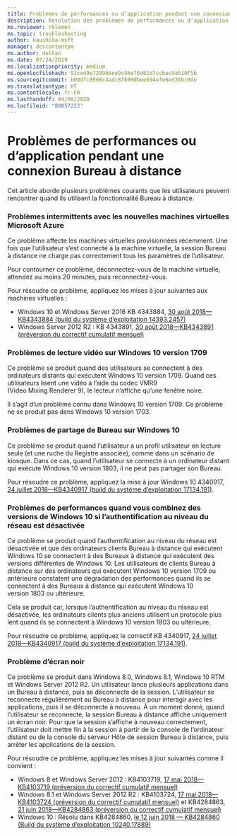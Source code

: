 ```yaml
---
title: Problèmes de performances ou d’application pendant une connexion Bureau à distance
description: Résolution des problèmes de performances ou d’application pendant une connexion Bureau à distance.
ms.reviewer: rklemen
ms.topic: troubleshooting
author: kaushika-msft
manager: dcscontentpm
ms.author: delhan
ms.date: 07/24/2019
ms.localizationpriority: medium
ms.openlocfilehash: 91ced9e729966ee9c46e76d01d7ccbec9a510f5b
ms.sourcegitcommit: b00d7c8968c4adc8f699dbee694afe6ed36bc9de
ms.translationtype: HT
ms.contentlocale: fr-FR
ms.lasthandoff: 04/08/2020
ms.locfileid: "80857222"
---
```

# <a name="poor-performance-or-application-problems-during-remote-desktop-connection"></a>Problèmes de performances ou d’application pendant une connexion Bureau à distance

Cet article aborde plusieurs problèmes courants que les utilisateurs peuvent rencontrer quand ils utilisent la fonctionnalité Bureau à distance.

### <a name="intermittent-problems-with-new-microsoft-azure-virtual-machines"></a>Problèmes intermittents avec les nouvelles machines virtuelles Microsoft Azure

Ce problème affecte les machines virtuelles provisionnées récemment. Une fois que l’utilisateur s’est connecté à la machine virtuelle, la session Bureau à distance ne charge pas correctement tous les paramètres de l’utilisateur.

Pour contourner ce problème, déconnectez-vous de la machine virtuelle, attendez au moins 20 minutes, puis reconnectez-vous.

Pour résoudre ce problème, appliquez les mises à jour suivantes aux machines virtuelles :

  - Windows 10 et Windows Server 2016 KB 4343884, [30 août 2018—KB4343884 (build du système d’exploitation 14393.2457)](https://support.microsoft.com/help/4343884/windows-10-update-kb4343884)
  - Windows Server 2012 R2 : KB 4343891, [30 août 2018—KB4343891 (préversion du correctif cumulatif mensuel)](https://support.microsoft.com/help/4343891/windows-81-update-kb4343891)

### <a name="video-playback-issues-on-windows-10-version-1709"></a>Problèmes de lecture vidéo sur Windows 10 version 1709

Ce problème se produit quand des utilisateurs se connectent à des ordinateurs distants qui exécutent Windows 10 version 1709. Quand ces utilisateurs lisent une vidéo à l’aide du codec VMR9 (Video Mixing Renderer 9), le lecteur n’affiche qu’une fenêtre noire.

Il s’agit d’un problème connu dans Windows 10 version 1709. Ce problème ne se produit pas dans Windows 10 version 1703.

### <a name="desktop-sharing-issues-on-windows-10"></a>Problèmes de partage de Bureau sur Windows 10

Ce problème se produit quand l’utilisateur a un profil utilisateur en lecture seule (et une ruche du Registre associée), comme dans un scénario de kiosque. Dans ce cas, quand l’utilisateur se connecte à un ordinateur distant qui exécute Windows 10 version 1803, il ne peut pas partager son Bureau.

Pour résoudre ce problème, appliquez la mise à jour Windows 10 4340917, [24 juillet 2018—KB4340917 (build du système d’exploitation 17134.191)](https://support.microsoft.com/help/4340917/windows-10-update-kb4340917).

### <a name="performance-issues-when-mixing-versions-of-windows-10-if-nla-is-disabled"></a>Problèmes de performances quand vous combinez des versions de Windows 10 si l’authentification au niveau du réseau est désactivée

Ce problème se produit quand l’authentification au niveau du réseau est désactivée et que des ordinateurs clients Bureau à distance qui exécutent Windows 10 se connectent à des Bureaux à distance qui exécutent des versions différentes de Windows 10. Les utilisateurs de clients Bureau à distance sur des ordinateurs qui exécutent Windows 10 version 1709 ou antérieure constatent une dégradation des performances quand ils se connectent à des Bureaux à distance qui exécutent Windows 10 version 1803 ou ultérieure.

Cela se produit car, lorsque l’authentification au niveau du réseau est désactivée, les ordinateurs clients plus anciens utilisent un protocole plus lent quand ils se connectent à Windows 10 version 1803 ou ultérieure.

Pour résoudre ce problème, appliquez le correctif KB 4340917, [24 juillet 2018—KB4340917 (build du système d’exploitation 17134.191)](https://support.microsoft.com/help/4340917/windows-10-update-kb4340917).

### <a name="black-screen-issue"></a>Problème d’écran noir

Ce problème se produit dans Windows 8.0, Windows 8.1, Windows 10 RTM et Windows Server 2012 R2. Un utilisateur lance plusieurs applications dans un Bureau à distance, puis se déconnecte de la session. L’utilisateur se reconnecte régulièrement au Bureau à distance pour interagir avec les applications, puis il se déconnecte à nouveau. À un moment donné, quand l’utilisateur se reconnecte, la session Bureau à distance affiche uniquement un écran noir. Pour que la session s’affiche à nouveau correctement, l’utilisateur doit mettre fin à la session à partir de la console de l’ordinateur distant ou de la console du serveur Hôte de session Bureau à distance, puis arrêter les applications de la session.

Pour résoudre ce problème, appliquez les mises à jour suivantes comme il convient :

  - Windows 8 et Windows Server 2012 : KB4103719, [17 mai 2018—KB4103719 (préversion du correctif cumulatif mensuel)](https://support.microsoft.com/help/4103719/windows-server-2012-update-kb4103719)
  - Windows 8.1 et Windows Server 2012 R2 : KB4103724, [17 mai 2018—KB4103724 (préversion du correctif cumulatif mensuel)](https://support.microsoft.com/help/4103724/windows-81-update-kb4103724) et KB4284863, [21 juin 2018—KB4284863 (préversion du correctif cumulatif mensuel)](https://support.microsoft.com/help/4284863/windows-81-update-kb4284863)
  - Windows 10 : Résolu dans KB4284860, [le 12 juin 2018 — KB4284860 (Build du système d’exploitation 10240.17889)](https://support.microsoft.com/help/4284860/windows-10-update-kb4284860)
